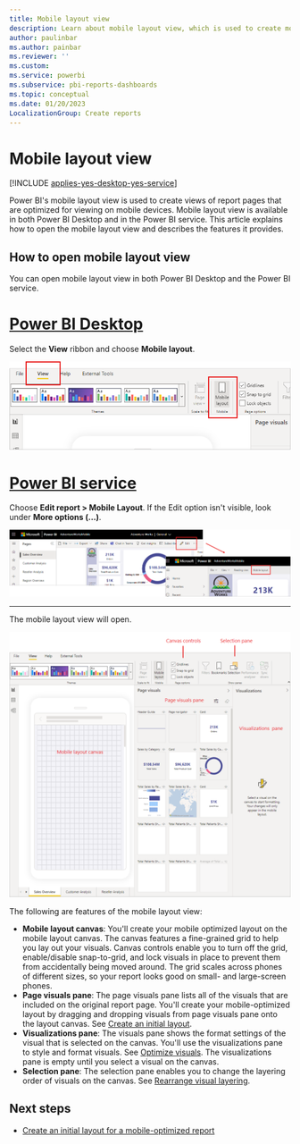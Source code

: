 ```yaml
---
title: Mobile layout view
description: Learn about mobile layout view, which is used to create mobile optimized views of Power BI report pages.
author: paulinbar
ms.author: painbar
ms.reviewer: ''
ms.custom:
ms.service: powerbi
ms.subservice: pbi-reports-dashboards
ms.topic: conceptual
ms.date: 01/20/2023
LocalizationGroup: Create reports
---
```

# Mobile layout view

[!INCLUDE [applies-yes-desktop-yes-service](../includes/applies-yes-desktop-yes-service.md)]

Power BI's mobile layout view is used to create views of report pages that are optimized for viewing on mobile devices. Mobile layout view is available in both Power BI Desktop and in the Power BI service. This article explains how to open the mobile layout view and describes the features it provides.

## How to open mobile layout view

You can open mobile layout view in both Power BI Desktop and the Power BI service.

# [Power BI Desktop](#tab/powerbi-desktop)

Select the **View** ribbon and choose **Mobile layout**.

![Screenshot of the mobile layout button on the View ribbon in Power BI Desktop.](media/power-bi-create-mobile-optimized-report-mobile-layout-view/power-bi-mobile-layout-button-desktop.png)

# [Power BI service](#tab/powerbi-service)

Choose **Edit report > Mobile Layout**. If the Edit option isn't visible, look under **More options (...)**.

   ![Screenshot of the Power BI service, highlighting Edit and Mobile layout.](media/power-bi-create-mobile-optimized-report-mobile-layout-view/power-bi-mobile-layout-button-service.png)

---

The mobile layout view will open.

![Screenshot of mobile layout view in Power BI.](media/power-bi-create-mobile-optimized-report-mobile-layout-view/power-bi-mobile-layout-view.png)

The following are features of the mobile layout view:

* **Mobile layout canvas**: You'll create your mobile optimized layout on the mobile layout canvas. The canvas features a fine-grained grid to help you lay out your visuals. Canvas controls enable you to turn off the grid, enable/disable snap-to-grid, and lock visuals in place to prevent them from accidentally being moved around. The grid scales across phones of different sizes, so your report looks good on small- and large-screen phones.
* **Page visuals pane**: The page visuals pane lists all of the visuals that are included on the original report page. You'll create your mobile-optimized layout by dragging and dropping visuals from page visuals pane onto the layout canvas. See [Create an initial layout](power-bi-create-mobile-optimized-report-initial-layout.md).
* **Visualizations pane**: The visuals pane shows the format settings of the visual that is selected on the canvas. You'll use the visualizations pane to style and format visuals. See [Optimize visuals](power-bi-create-mobile-optimized-report-format-visuals.md). The visualizations pane is empty until you select a visual on the canvas.
* **Selection pane**: The selection pane enables you to change the layering order of visuals on the canvas. See [Rearrange visual layering](power-bi-create-mobile-optimized-report-order-layers.md).

## Next steps

* [Create an initial layout for a mobile-optimized report](power-bi-create-mobile-optimized-report-initial-layout.md)